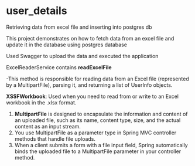# user_details
Retrieving data from excel file and inserting into postgres db

This project demonstrates on how to fetch data from an excel file and update it in the database
using postgres database

Used Swagger to upload the data and executed the application

ExcelReaderService contains **readExcelFile**

-This method is responsible for reading data from an Excel file (represented by a MultipartFile), parsing it, and returning a list of UserInfo objects.

**XSSFWorkbook**: Used when you need to read from or write to an Excel workbook in the .xlsx format.

1. **MultipartFile** is designed to encapsulate the information and content of an uploaded file, 
such as its name, content type, size, and the actual content as an input stream.
2. You use MultipartFile as a parameter type in Spring MVC controller methods that handle file uploads. 
3. When a client submits a form with a file input field, 
Spring automatically binds the uploaded file to a MultipartFile parameter in your controller method.